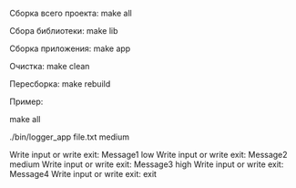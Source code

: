 
Сборка всего проекта: make all

Сбора библиотеки: make lib

Сборка приложения: make app

Очистка: make clean

Пересборка: make rebuild

Пример:

make all

./bin/logger_app file.txt medium

Write input or write exit: Message1 low
Write input or write exit: Message2 medium
Write input or write exit: Message3 high
Write input or write exit: Message4
Write input or write exit: exit
